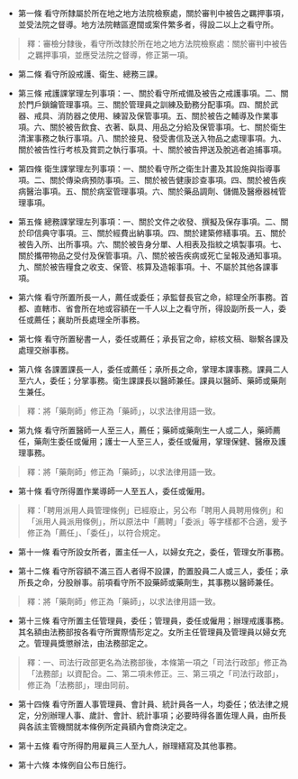 * 第一條 看守所隸屬於所在地之地方法院檢察處，關於審判中被告之羈押事項，並受法院之督導。地方法院轄區遼闊或案件繁多者，得設二以上之看守所。

> 釋：審檢分隸後，看守所改隸於所在地之地方法院檢察處：關於審判中被告之羈押事項，並應受法院之督導，修正第一項。

* 第二條 看守所設戒護、衛生、總務三課。

* 第三條 戒護課掌理左列事項：一、關於看守所戒備及被告之戒護事項。二、關於門戶鎖鑰管理事項。三、關於管理員之訓練及勤務分配事項。四、關於武器、戒具、消防器之使用、練習及保管事項。五、關於被告之輔導及作業事項。六、關於被告飲食、衣著、臥具、用品之分給及保管事項。七、關於衛生清潔事務之執行事項。八、關於接見、發受書信及送入物品之處理事項。九、關於被告性行考核及賞罰之執行事項。十、關於被告押送及脫逃者追捕事項。

* 第四條 衛生課掌理左列事項：一、關於看守所之衛生計畫及其設施與指導事項。二、關於傳染病預防事項。三、關於被告健康診查事項。四、關於被告疾病醫治事項。五、關於病室管理事項。六、關於藥品調劑、儲備及醫療器械管理事項。

* 第五條 總務課掌理左列事項：一、關於文件之收發、撰擬及保存事項。二、關於印信典守事項。三、關於經費出納事項。四、關於建築修繕事項。五、關於被告入所、出所事項。六、關於被告身分單、人相表及指紋之填製事項。七、關於攜帶物品之受付及保管事項。八、關於被告疾病或死亡呈報及通知事項。九、關於被告糧食之收支、保管、核算及造報事項。十、不屬於其他各課事項。

* 第六條 看守所置所長一人，薦任或委任；承監督長官之命，綜理全所事務。首都、直轄市、省會所在地或容額在一千人以上之看守所，得設副所長一人，委任或薦任；襄助所長處理全所事務。

* 第七條 看守所置秘書一人，委任或薦任；承長官之命，綜核文稿、聯繫各課及處理交辦事務。

* 第八條 各課置課長一人，委任或薦任；承所長之命，掌理本課事務。課員二人至六人，委任；分掌事務。衛生課課長以醫師兼任。課員以醫師、藥師或藥劑生兼任。

> 釋：將「藥劑師」修正為「藥師」，以求法律用語一致。

* 第九條 看守所置醫師一人至三人，薦任；藥師或藥劑生一人或二人，藥師薦任，藥劑生委任或僱用；護士一人至三人，委任或僱用，掌理保健、醫療及護理事務。

> 釋：將「藥劑師」修正為「藥師」，以求法律用語一致。

* 第十條 看守所得置作業導師一人至五人，委任或僱用。

> 釋：「聘用派用人員管理條例」已經廢止，另公布「聘用人員聘用條例」和「派用人員派用條例」，所以原法中「薦聘」「委派」等字樣都不合適，爰予修正為「薦任」、「委任」，以符合規定。

* 第十一條 看守所設女所者，置主任一人，以婦女充之，委任，管理女所事務。

* 第十二條 看守所容額不滿三百人者得不設課，酌置股員二人或三人，委任；承所長之命，分股辦事。前項看守所不設藥師或藥劑生，其事務以醫師兼任。

> 釋：將「藥劑師」修正為「藥師」，以求法律用語一致。

* 第十三條 看守所置主任管理員，委任；管理員，委任或僱用；辦理戒護事務。其名額由法務部按各看守所實際情形定之。女所主任管理員及管理員以婦女充之。管理員獎懲辦法，由法務部定之。

> 釋：一、司法行政部更名為法務部後，本條第一項之「司法行政部」修正為「法務部」以資配合。二、第二項未修正。三、第三項之「司法行政部」，修正為「法務部」，理由同前。

* 第十四條 看守所置人事管理員、會計員、統計員各一人，均委任；依法律之規定，分別辦理人事、歲計、會計、統計事項；必要時得各置佐理人員，由所長與各該主管機關就本條例所定員額內會商決定之。

* 第十五條 看守所得酌用雇員三人至九人，辦理繕寫及其他事務。

* 第十六條 本條例自公布日施行。

